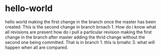 # hello-world
hello world
making the first change in the branch once the master has been created. 
This is the second change in branch brnach 1.
How do i know what all revisions are present 
how do i pull a particular revision
making the first change in the branch after master
adding the thrid change without the second one being committed. That is in branch 1. this is brnahc 3.
what will happen when all are compared.
